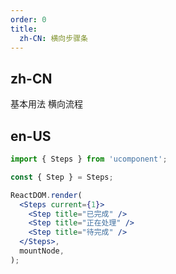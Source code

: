 ```yaml
---
order: 0
title:
  zh-CN: 横向步骤条
---
```


## zh-CN

基本用法 横向流程

## en-US

```jsx
import { Steps } from 'ucomponent';

const { Step } = Steps;

ReactDOM.render(
  <Steps current={1}>
    <Step title="已完成" />
    <Step title="正在处理" />
    <Step title="待完成" />
  </Steps>,
  mountNode,
);
```
